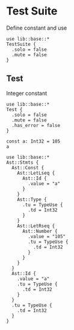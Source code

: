 # Test Suite
Define constant and use

```cent
use lib::base::*
TestSuite {
  .solo = false
  .mute = false
}
```

## Test
Integer constant

```cent
use lib::base::*
Test {
  .solo = false
  .mute = false
  .has_error = false
}
```

```akela
const a: Int32 = 105
a
```

```cent
use lib::base::*
Ast::Stmts {
  Ast::Const {
    Ast::LetLseq {
      Ast::Id {
        .value = "a"
      }
    }
    Ast::Type {
      .tu = TypeUse {
        .td = Int32
      }
    }
    Ast::LetRseq {
      Ast::Number {
        .value = "105"
        .tu = TypeUse {
          .td = Int32
        }
      }
    }
  }
  Ast::Id {
    .value = "a"
    .tu = TypeUse {
      .td = Int32
    }
  }
  .tu = TypeUse {
    .td = Int32
  }
}
```
